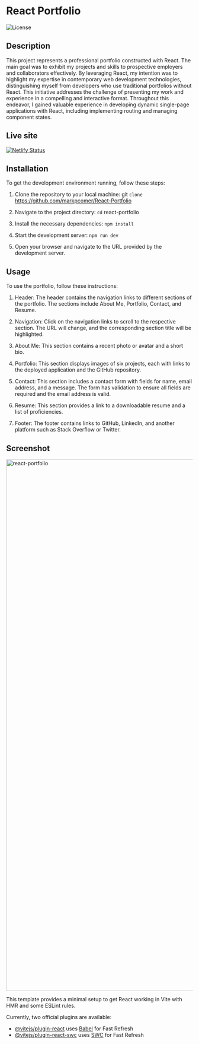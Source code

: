 # React Portfolio
![License](https://img.shields.io/badge/License-MIT%20-blue.svg)

## Description

This project represents a professional portfolio constructed with React. The main goal was to exhibit my projects and skills to prospective employers and collaborators effectively. By leveraging React, my intention was to highlight my expertise in contemporary web development technologies, distinguishing myself from developers who use traditional portfolios without React. This initiative addresses the challenge of presenting my work and experience in a compelling and interactive format. Throughout this endeavor, I gained valuable experience in developing dynamic single-page applications with React, including implementing routing and managing component states.

## Live site
[![Netlify Status](https://api.netlify.com/api/v1/badges/24a247ab-8ab1-40c0-8994-d6bb69823fa7/deploy-status)](https://app.netlify.com/sites/markpcomer/deploys)

## Installation

To get the development environment running, follow these steps:

1. Clone the repository to your local machine:
git `clone` https://github.com/markpcomer/React-Portfolio

2. Navigate to the project directory:
`cd` react-portfolio

3. Install the necessary dependencies:
`npm install`

4. Start the development server:
`npm run dev`

5. Open your browser and navigate to the URL provided by the development server.

## Usage

To use the portfolio, follow these instructions:

1. Header: The header contains the navigation links to different sections of the portfolio. The sections include About Me, Portfolio, Contact, and Resume.

2. Navigation: Click on the navigation links to scroll to the respective section. The URL will change, and the corresponding section title will be highlighted.

3. About Me: This section contains a recent photo or avatar and a short bio.

4. Portfolio: This section displays images of six projects, each with links to the deployed application and the GitHub repository.

5. Contact: This section includes a contact form with fields for name, email address, and a message. The form has validation to ensure all fields are required and the email address is valid.

6. Resume: This section provides a link to a downloadable resume and a list of proficiencies.

7. Footer: The footer contains links to GitHub, LinkedIn, and another platform such as Stack Overflow or Twitter.


## Screenshot

<img width="1433" alt="react-portfolio" src="https://github.com/user-attachments/assets/8af2242f-9989-4628-a2e2-d9ab6c17cd28">



This template provides a minimal setup to get React working in Vite with HMR and some ESLint rules.

Currently, two official plugins are available:

- [@vitejs/plugin-react](https://github.com/vitejs/vite-plugin-react/blob/main/packages/plugin-react/README.md) uses [Babel](https://babeljs.io/) for Fast Refresh
- [@vitejs/plugin-react-swc](https://github.com/vitejs/vite-plugin-react-swc) uses [SWC](https://swc.rs/) for Fast Refresh
